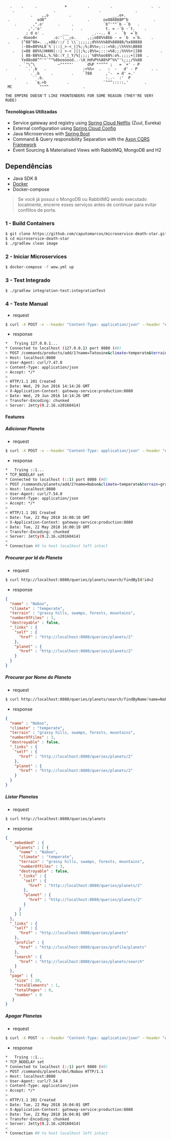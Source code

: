 	  .    .     .            +         .         .                 .  . 
	   .                 .                   .               .           
	           .    ,,o         .                  __.o+.                
	 .            od8^                  .      oo888888P^b           .   
	    .       ,".o'      .     .             `b^'""`b -`b   .          
	          ,'.'o'             .   .          t. = -`b -`t.    .       
	         ; d o' .        ___          _.--.. 8  -  `b  =`b           
	     .  dooo8<       .o:':__;o.     ,;;o88%%8bb - = `b  =`b.    .    
	 .     |^88^88=. .,x88/::/ | \\`;;;;;;d%%%%%88%88888/%x88888         
	       :-88=88%%L8`%`|::|_>-<_||%;;%;8%%=;:::=%8;;\%%%%\8888         
	   .   |=88 88%%|HHHH|::| >-< |||;%;;8%%=;:::=%8;;;%%%%+|]88        .
	       | 88-88%%LL.%.%b::Y_|_Y/%|;;;;`%8%%oo88%:o%.;;;;+|]88  .      
	       Yx88o88^^'"`^^%8boooood..-\H_Hd%P%%88%P^%%^'\;;;/%%88         
	      . `"\^\          ~"""""'      d%P """^" ;   = `+' - P          
	.        `.`.b   .                :<%%>  .   :  -   d' - P      . .  
	           .`.b     .        .    `788      ,'-  = d' =.'            
	    .       ``.b.                           :..-  :'  P              
	         .   `q.>b         .               `^^^:::::,'       .       
	 MC            ""^^               .                                  
	                                                                     
	THE EMPIRE DOESN'T LIKE FRONTENDERS FOR SOME REASON (THEY'RE VERY RUDE) 


#### Tecnológicas Utilizadas

 - Service gateway and registry using [Spring Cloud Netflix](https://cloud.spring.io/spring-cloud-netflix/) (Zuul, Eureka)
 - External configuration using [Spring Cloud Config](https://cloud.spring.io/spring-cloud-config/)
 - Java Microservices with [Spring Boot](http://projects.spring.io/spring-boot/)
 - Command & Query responsibility Separation with the [Axon CQRS Framework](http://www.axonframework.org/)
 - Event Sourcing & Materialised Views with RabbitMQ, MongoDB and H2


## Dependências

 - Java SDK 8
 - [Docker](https://www.docker.com)
 - Docker-compose

> Se você já possui o MongoDB ou RabbitMQ sendo executado localmente, encerre esses serviços antes de continuar para evitar conflitos de porta.

### 1 - Build  Containers

```bash
$ git clone https://github.com/caputomarcos/microservice-death-star.git
$ cd microservice-death-star
$ ./gradlew clean image
```

### 2 - Iniciar Microservices

```bash
$ docker-compose -f wow.yml up
```

### 3 - Test Integrado

```bash
$ ./gradlew integration-test:integrationTest
```

### 4 - Teste Manual

* request

```bash
$ curl -X POST -v --header "Content-Type: application/json" --header "Accept: */*" "http://localhost:8080/commands/planets/add/1?name=Tatooine&climate=temperate&terrain=grassy%20hills,%20swamps,%20forests,%20mountains"
```

* response

```bash
*   Trying 127.0.0.1...
* Connected to localhost (127.0.0.1) port 8080 (#0)
> POST /commands/products/add/1?name=Tatooine&climate=temperate&terrain=grassy%20hills,%20swamps,%20forests,%20mountains HTTP/1.1
> Host: localhost:8080
> User-Agent: curl/7.47.0
> Content-Type: application/json
> Accept: */*
>
< HTTP/1.1 201 Created
< Date: Wed, 29 Jun 2016 14:14:26 GMT
< X-Application-Context: gateway-service:production:8080
< Date: Wed, 29 Jun 2016 14:14:26 GMT
< Transfer-Encoding: chunked
< Server: Jetty(9.2.16.v20160414)
```

#### Features 

##### Adicionar Planeta

* request

```bash
$ curl -X POST -v --header "Content-Type: application/json" --header "Accept: */*" "http://localhost:8080/commands/planets/add/2?name=Naboo&climate=temperate&terrain=grassy%20hills,%20swamps,%20forests,%20mountains"
```

* response

```bash
*   Trying ::1...
* TCP_NODELAY set
* Connected to localhost (::1) port 8080 (#0)
> POST /commands/planets/add/2?name=Naboo&climate=temperate&terrain=grassy%20hills,%20swamps,%20forests,%20mountains HTTP/1.1
> Host: localhost:8080
> User-Agent: curl/7.54.0
> Content-Type: application/json
> Accept: */*
>
< HTTP/1.1 201 Created
< Date: Tue, 22 May 2018 16:00:10 GMT
< X-Application-Context: gateway-service:production:8080
< Date: Tue, 22 May 2018 16:00:10 GMT
< Transfer-Encoding: chunked
< Server: Jetty(9.2.16.v20160414)
<
* Connection #0 to host localhost left intact
```

##### Procurar por Id do Planeta 

* request

```bash
$ curl http://localhost:8080/queries/planets/search/findById?id=2
```

* response

```json
{
  "name" : "Naboo",
  "climate" : "temperate",
  "terrain" : "grassy hills, swamps, forests, mountains",
  "numberOfFilms" : 3,
  "destroyable" : false,
  "_links" : {
    "self" : {
      "href" : "http://localhost:8080/queries/planets/2"
    },
    "planet" : {
      "href" : "http://localhost:8080/queries/planets/2"
    }
  }
}
```

##### Procurar por Nome do Planeta 

* request

```bash
$ curl http://localhost:8080/queries/planets/search/findByName?name=Naboo
```

* response

```json
{
  "name" : "Naboo",
  "climate" : "temperate",
  "terrain" : "grassy hills, swamps, forests, mountains",
  "numberOfFilms" : 3,
  "destroyable" : false,
  "_links" : {
    "self" : {
      "href" : "http://localhost:8080/queries/planets/2"
    },
    "planet" : {
      "href" : "http://localhost:8080/queries/planets/2"
    }
  }
}
```

##### Listar Planetas 

* request

```bash
$ curl http://localhost:8080/queries/planets
```

* response 

```json
{
  "_embedded" : {
    "planets" : [ {
      "name" : "Naboo",
      "climate" : "temperate",
      "terrain" : "grassy hills, swamps, forests, mountains",
      "numberOfFilms" : 3,
      "destroyable" : false,
      "_links" : {
        "self" : {
          "href" : "http://localhost:8080/queries/planets/2"
        },
        "planet" : {
          "href" : "http://localhost:8080/queries/planets/2"
        }
      }
    } ]
  },
  "_links" : {
    "self" : {
      "href" : "http://localhost:8080/queries/planets"
    },
    "profile" : {
      "href" : "http://localhost:8080/queries/profile/planets"
    },
    "search" : {
      "href" : "http://localhost:8080/queries/planets/search"
    }
  },
  "page" : {
    "size" : 20,
    "totalElements" : 1,
    "totalPages" : 0,
    "number" : 0
   }
}
```

##### Apagar Planetas

* request 

```bash
$ curl -X POST -v --header "Content-Type: application/json" --header "Accept: */*" "http://localhost:8080/commands/planets/del/1"
```

* response

```bash
*   Trying ::1...
* TCP_NODELAY set
* Connected to localhost (::1) port 8080 (#0)
> POST /commands/planets/del/Naboo HTTP/1.1
> Host: localhost:8080
> User-Agent: curl/7.54.0
> Content-Type: application/json
> Accept: */*
>
< HTTP/1.1 201 Created
< Date: Tue, 22 May 2018 16:04:01 GMT
< X-Application-Context: gateway-service:production:8080
< Date: Tue, 22 May 2018 16:04:01 GMT
< Transfer-Encoding: chunked
< Server: Jetty(9.2.16.v20160414)
<
* Connection #0 to host localhost left intact
```
